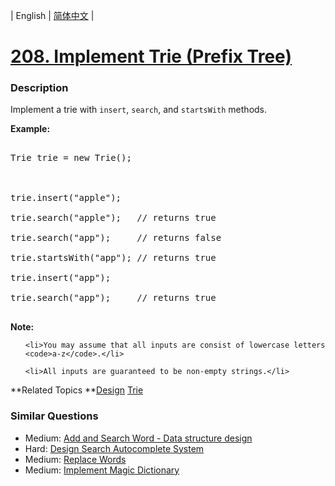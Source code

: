 | English | [简体中文](README.md) |

# [208. Implement Trie (Prefix Tree)](https://leetcode-cn.com/problems/implement-trie-prefix-tree)
 ### Description
<p>Implement a trie with <code>insert</code>, <code>search</code>, and <code>startsWith</code> methods.</p>

<p><b>Example:</b></p>

<pre>
Trie trie = new Trie();

trie.insert(&quot;apple&quot;);
trie.search(&quot;apple&quot;);   // returns true
trie.search(&quot;app&quot;);     // returns false
trie.startsWith(&quot;app&quot;); // returns true
trie.insert(&quot;app&quot;);   
trie.search(&quot;app&quot;);     // returns true
</pre>

<p><b>Note:</b></p>

<ul>
	<li>You may assume that all inputs are consist of lowercase letters <code>a-z</code>.</li>
	<li>All inputs are guaranteed to be non-empty strings.</li>
</ul>

**Related Topics	**[Design](https://leetcode-cn.com/tag/design) [Trie](https://leetcode-cn.com/tag/trie) 

### Similar Questions
 - Medium:	[Add and Search Word - Data structure design](https://leetcode-cn.com/problems/add-and-search-word-data-structure-design) 
 - Hard:	[Design Search Autocomplete System](https://leetcode-cn.com/problems/design-search-autocomplete-system) 
 - Medium:	[Replace Words](https://leetcode-cn.com/problems/replace-words) 
 - Medium:	[Implement Magic Dictionary](https://leetcode-cn.com/problems/implement-magic-dictionary) 
